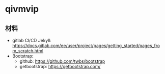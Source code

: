 <!--
+------------------------------------------------------------------------+
| Copyright (c) YanJibin (qivmvip AT gmail DOT net) All rights reserved. |
| Licensed under the MIT license,  see LICENSE file in the project root. |
+------------------------------------------------------------------------+
+ author : YanJibin (qivmvip AT gmail DOT net)
+ date   : 2020-12-06
+ desc   : README file
-->

# qivmvip

## 材料

+ gitlab CI/CD Jekyll: <https://docs.gitlab.com/ee/user/project/pages/getting_started/pages_from_scratch.html>
+ Bootstrap:
  + github: <https://github.com/twbs/bootstrap>
  + getbootstrap: <https://getbootstrap.com/>
